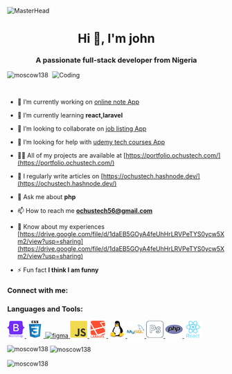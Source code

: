 ![MasterHead](https://trisya.com/myimg/child/Website%20Design.gif)
<h1 align="center">Hi 👋, I'm john</h1>
<h3 align="center">A passionate full-stack developer from Nigeria</h3>
<img align="right" alt="Coding" width="400" src="https://images.app.goo.gl/h8TCXanXK3keuDKo6">

<p align="left"> <img src="https://komarev.com/ghpvc/?username=moscow138&label=Profile%20views&color=0e75b6&style=flat" alt="moscow138" /> </p>

<p align="left"> <a href="https://twitter.com/" target="blank"><img src="https://img.shields.io/twitter/follow/?logo=twitter&style=for-the-badge" alt="" /></a> </p>

- 🔭 I’m currently working on [online note App](https://projects.ochustech.com/noteapp/)

- 🌱 I’m currently learning **react,laravel**

- 👯 I’m looking to collaborate on [job listing App](https://projects.ochustech.com/joblister/)

- 🤝 I’m looking for help with [udemy tech courses App](https://viralcourses.ochustech.com/)

- 👨‍💻 All of my projects are available at [https://portfolio.ochustech.com/](https://portfolio.ochustech.com/)

- 📝 I regularly write articles on [https://ochustech.hashnode.dev/](https://ochustech.hashnode.dev/)

- 💬 Ask me about **php**

- 📫 How to reach me **ochustech56@gmail.com**

- 📄 Know about my experiences [https://drive.google.com/file/d/1daEB5GOyA4feUhHrLRVPeTYS0ycw5Xm2/view?usp=sharing](https://drive.google.com/file/d/1daEB5GOyA4feUhHrLRVPeTYS0ycw5Xm2/view?usp=sharing)

- ⚡ Fun fact **I think I am funny**

<h3 align="left">Connect with me:</h3>
<p align="left">
</p>

<h3 align="left">Languages and Tools:</h3>
<p align="left"> <a href="https://getbootstrap.com" target="_blank" rel="noreferrer"> <img src="https://raw.githubusercontent.com/devicons/devicon/master/icons/bootstrap/bootstrap-plain-wordmark.svg" alt="bootstrap" width="40" height="40"/> </a> <a href="https://www.w3schools.com/css/" target="_blank" rel="noreferrer"> <img src="https://raw.githubusercontent.com/devicons/devicon/master/icons/css3/css3-original-wordmark.svg" alt="css3" width="40" height="40"/> </a> <a href="https://www.figma.com/" target="_blank" rel="noreferrer"> <img src="https://www.vectorlogo.zone/logos/figma/figma-icon.svg" alt="figma" width="40" height="40"/> </a> <a href="https://developer.mozilla.org/en-US/docs/Web/JavaScript" target="_blank" rel="noreferrer"> <img src="https://raw.githubusercontent.com/devicons/devicon/master/icons/javascript/javascript-original.svg" alt="javascript" width="40" height="40"/> </a> <a href="https://laravel.com/" target="_blank" rel="noreferrer"> <img src="https://raw.githubusercontent.com/devicons/devicon/master/icons/laravel/laravel-plain-wordmark.svg" alt="laravel" width="40" height="40"/> </a> <a href="https://www.linux.org/" target="_blank" rel="noreferrer"> <img src="https://raw.githubusercontent.com/devicons/devicon/master/icons/linux/linux-original.svg" alt="linux" width="40" height="40"/> </a> <a href="https://www.mysql.com/" target="_blank" rel="noreferrer"> <img src="https://raw.githubusercontent.com/devicons/devicon/master/icons/mysql/mysql-original-wordmark.svg" alt="mysql" width="40" height="40"/> </a> <a href="https://www.photoshop.com/en" target="_blank" rel="noreferrer"> <img src="https://raw.githubusercontent.com/devicons/devicon/master/icons/photoshop/photoshop-line.svg" alt="photoshop" width="40" height="40"/> </a> <a href="https://www.php.net" target="_blank" rel="noreferrer"> <img src="https://raw.githubusercontent.com/devicons/devicon/master/icons/php/php-original.svg" alt="php" width="40" height="40"/> </a> <a href="https://reactjs.org/" target="_blank" rel="noreferrer"> <img src="https://raw.githubusercontent.com/devicons/devicon/master/icons/react/react-original-wordmark.svg" alt="react" width="40" height="40"/> </a> </p>

<p><img align="left" src="https://github-readme-stats.vercel.app/api/top-langs?username=moscow138&show_icons=true&locale=en&layout=compact" alt="moscow138" /></p>

<p>&nbsp;<img align="center" src="https://github-readme-stats.vercel.app/api?username=moscow138&show_icons=true&locale=en" alt="moscow138" /></p>

<p><img align="center" src="https://github-readme-streak-stats.herokuapp.com/?user=moscow138&" alt="moscow138" /></p>

